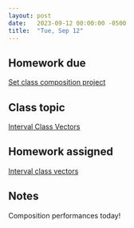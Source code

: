 ```yaml
---
layout: post
date:   2023-09-12 00:00:00 -0500
title:  "Tue, Sep 12"
---
```


## Homework due

[Set class composition project](https://viva.pressbooks.pub/openmusictheory/chapter/set-class-and-prime-form/#assignments)

## Class topic

[Interval Class Vectors](https://viva.pressbooks.pub/openmusictheory/chapter/interval-class-vectors/)

## Homework assigned

[Interval class vectors](https://viva.pressbooks.pub/openmusictheory/chapter/interval-class-vectors/#assignments)

## Notes

Composition performances today!